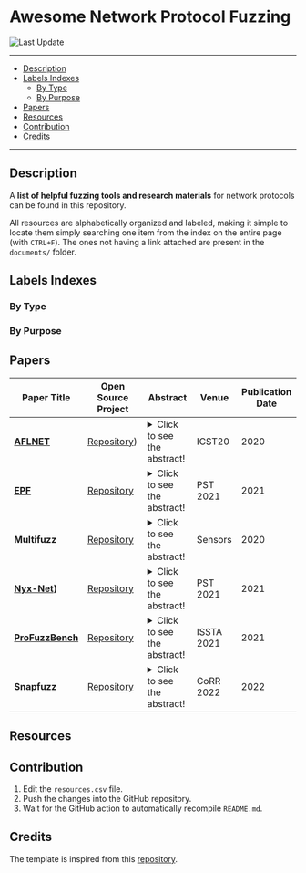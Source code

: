 # Awesome Network Protocol Fuzzing

![Last Update](https://img.shields.io/github/last-commit/andreia-oca/awesome-network-protocol-fuzzing)

---

- [Description](#description)
- [Labels Indexes](#labels-indexes)
    - [By Type](#by-type)
    - [By Purpose](#by-purpose)
- [Papers](#papers)
- [Resources](#resources)
- [Contribution](#contribution)
- [Credits](#credits)

---

## Description

A **list of helpful fuzzing tools and research materials** for network protocols can be found in this repository.

All resources are alphabetically organized and labeled, making it simple to locate them simply searching one item from the index on the entire page (with `CTRL+F`). The ones not having a link attached are present in the `documents/` folder.

## Labels Indexes

### By Type



### By Purpose



## Papers

| Paper Title | Open Source Project | Abstract | Venue | Publication Date |
| --- | --- | --- | --- | --- |
| **[AFLNET](https://mboehme.github.io/paper/ICST20.AFLNet.pdf)** | [Repository](https://mboehme.github.io/paper/ICST20.AFLNet.pdf)) | <details> <summary>Click to see the abstract!</summary> Server fuzzing is difficult. Unlike simple command-line tools, servers feature a massive state space that can be traversed effectively only with well-defined sequences of input messages. Valid sequences are specified in a protocol. In this paper, we present AFLNET, the first greybox fuzzer for protocol implementations. Unlike existing protocol fuzzers, AFLNET takes a mutational approach and uses state-feedback to guide the fuzzing process. AFLNET is seeded with a corpus of recorded message exchanges between the server and an actual client. No protocol specification or message grammars are required. AFLNET acts as a client and replays variations of the original sequence of messages sent to the server and retains those variations that were effective at increasing the coverage of the code or state space. To identify the server states that are exercised by a message sequence, AFLNET uses the server's response codes. From this feedback, AFLNET identifies progressive regions in the state space, and systematically steers towards such regions. The case studies with AFLNET on two popular protocol implementations demonstrate a substantial performance boost over the state-of the-art. AFLNET discovered two new CVEs which are classified as critical (CVSS score CRITICAL 9.8). </details> | ICST20 | 2020 |
| **[EPF](https://github.com/fkie-cad/epf)** | [Repository](https://ieeexplore.ieee.org/document/9647801) | <details> <summary>Click to see the abstract!</summary> Network fuzzing is a complex domain requiring fuzzers to handle highly structured input and communication schemes. In fuzzer development, such protocol-dependent semantics usually cause a focus on applicability: Resulting fuzz engines provide powerful APIs to add new protocols but rarely incorporate algorithmic fuzz improvements like the successful coverage-guidance. This paper aims to combine applicability and well-established algorithms for increased network fuzzing effectiveness. We introduce EPF, a coverage-guided and protocol-aware network fuzzing framework. EPF uses population-based simulated annealing to heuristically schedule packet types during fuzzing. In conjunction with a genetic algorithm that uses coverage metrics as fitness function, the framework steers input generation towards coverage maximization. Users can add protocols by defining packet models and state graphs through a Scapy-powered API. We collect first data in a case study on fuzzing the IEC 60870-5-104 SCADA protocol and compare EPF with AFLNet. Based on a total of 600 CPU days of fuzzing, we measure effectiveness using bug and coverage metrics. We report promising results that a) indicate similar performance to AFLNet without any optimizations and b) point out the potential and shortcomings of our approach. </details> | PST 2021 | 2021 |
| **Multifuzz** | [Repository](https://www.semanticscholar.org/paper/MultiFuzz%3A-A-Coverage-Based-Multiparty-Protocol-for-Zeng-Lin/270667ae047643d49f98bbeb04c76a6e3d71e368) | <details> <summary>Click to see the abstract!</summary> The publish/subscribe model has gained prominence in the Internet of things (IoT) network, and both Message Queue Telemetry Transport (MQTT) and Constrained Application Protocol (CoAP) support it. However, existing coverage-based fuzzers may miss some paths when fuzzing such publish/subscribe protocols, because they implicitly assume that there are only two parties in a protocol, which is not true now since there are three parties, i.e., the publisher, the subscriber and the broker. In this paper, we propose MultiFuzz, a new coverage-based multiparty-protocol fuzzer. First, it embeds multiple-connection information in a single input. Second, it uses a message mutation algorithm to stimulate protocol state transitions, without the need of protocol specifications. Third, it uses a new desockmulti module to feed the network messages into the program under test. desockmulti is similar to desock (Preeny), a tool widely used by the community, but it is specially designed for fuzzing and is 10x faster. We implement MultiFuzz based on AFL, and use it to fuzz two popular projects Eclipse Mosquitto and libCoAP. We reported discovered problems to the projects. In addition, we compare MultiFuzz with AFL and two state-of-the-art fuzzers, MOPT and AFLNET, and find it discovering more paths and crashes </details> | Sensors | 2020 |
| **[Nyx-Net](https://github.com/RUB-SysSec/nyx-net))** | [Repository](https://arxiv.org/abs/2111.03013) | <details> <summary>Click to see the abstract!</summary> Coverage-guided fuzz testing ('fuzzing') has become mainstream and we have observed lots of progress in this research area recently. However, it is still challenging to efficiently test network services with existing coverage-guided fuzzing methods. In this paper, we introduce the design and implementation of Nyx-Net, a novel snapshot-based fuzzing approach that can successfully fuzz a wide range of targets spanning servers, clients, games, and even Firefox's Inter-Process Communication (IPC) interface. Compared to state-of-the-art methods, Nyx-Net improves test throughput by up to 300x and coverage found by up to 70%. Additionally, Nyx-Net is able to find crashes in two of ProFuzzBench's targets that no other fuzzer found previously. When using Nyx-Net to play the game Super Mario, Nyx-Net shows speedups of 10-30x compared to existing work. Under some circumstances, Nyx-Net is even able play 'faster than light': solving the level takes less wall-clock time than playing the level perfectly even once. Nyx-Net is able to find previously unknown bugs in servers such as Lighttpd, clients such as MySQL client, and even Firefox's IPC mechanism - demonstrating the strength and versatility of the proposed approach. Lastly, our prototype implementation was awarded a $20.000 bug bounty for enabling fuzzing on previously unfuzzable code in Firefox and solving a long-standing problem at Mozilla. </details> | PST 2021 | 2021 |
| **[ProFuzzBench](https://github.com/profuzzbench/profuzzbench)** | [Repository](https://arxiv.org/abs/2101.05102) | <details> <summary>Click to see the abstract!</summary> We present a new benchmark (ProFuzzBench) for stateful fuzzing of network protocols. The benchmark includes a suite of representative open-source network servers for popular protocols, and tools to automate experimentation. We discuss challenges and potential directions for future research based on this benchmark. </details> | ISSTA 2021 | 2021 |
| **Snapfuzz** | [Repository](https://arxiv.org/abs/2201.04048) | <details> <summary>Click to see the abstract!</summary> In recent years, fuzz testing has benefited from increased computational power and important algorithmic advances, leading to systems that have discovered many critical bugs and vulnerabilities in production software. Despite these successes, not all applications can be fuzzed efficiently. In particular, stateful applications such as network protocol implementations are constrained by their low fuzzing throughput and the need to develop fuzzing harnesses that reset their state and isolate their side effects. In this paper, we present SnapFuzz, a novel fuzzing framework for network applications. SnapFuzz offers a robust architecture that transforms slow asynchronous network communication into fast synchronous communication based on UNIX domain sockets, speeds up all file operations by redirecting them to an in-memory filesystem, and removes the need for many fragile modifications, such as configuring time delays or writing cleanup scripts, together with several other improvements. Using SnapFuzz, we fuzzed five popular networking applications: LightFTP, Dnsmasq, LIVE555, TinyDTLS and Dcmqrscp. We report impressive performance speedups of 72.4x, 49.7x, 24.8x, 23.9x, and 8.5x, respectively, with significantly simpler fuzzing harnesses in all cases. Through its performance advantage, SnapFuzz has also found 12 previously-unknown crashes in these applications. </details> | CoRR 2022 | 2022 |


## Resources



## Contribution

1. Edit the `resources.csv` file.
2. Push the changes into the GitHub repository.
3. Wait for the GitHub action to automatically recompile `README.md`.

## Credits

The template is inspired from this [repository](https://github.com/CyberReasoningSystem/awesome-binary-analysis).
